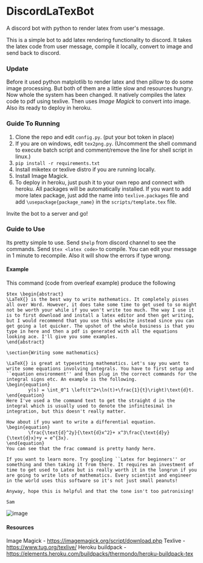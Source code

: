 # DiscordLaTexBot
A discord bot with python to render latex from user's message.

This is a simple bot to add latex rendering functionality to discord. It takes the latex code from user message, compile it locally, convert to image and send back to discord.

### Update
Before it used python matplotlib to render latex and then pillow to do some image processing. But both of them are a little slow and resources hungry.  
Now whole the system has been changed. It natively compiles the latex code to pdf using texlive. Then uses *Image Magick* to convert into image. Also its ready to deploy in heroku.

### Guide To Running
1. Clone the repo and edit `config.py`. (put your bot token in place)
2. If you are on windows, edit `tex2png.py`. (Uncomment the shell command to execute batch script and comment/remove the line for shell script in linux.)  
3. ```pip install -r requirements.txt```  
4. Install miketex or texlive distro if you are running locally.  
5. Install Image Magick.  
6. To deploy in heroku, just push it to your own repo and connect with heroku. All packages will be automatically installed. If you want to add more latex package, just add the name into `texlive.packages` file and add `\usepackage{package_name}` in the `scripts/template.tex` file.  
    
Invite the bot to a server and go!

### Guide to Use
Its pretty simple to use. Send `$help` from discord channel to see the commands. Send `$tex <latex code>` to compile. You can edit your message in 1 minute to recompile.
Also it will show the errors if type wrong.

#### Example
This command (code from overleaf example) produce the following
```
$tex \begin{abstract}
\LaTeX{} is the best way to write mathematics. It completely pisses all over Word. However, it does take some time to get used to so might not be worth your while if you won't write too much. The way I use it is to first download and install a latex editor and then get writing, but I would recommend that you use this website instead since you can get going a lot quicker. The upshot of the whole business is that you type in here and then a pdf is generated with all the equations looking ace. I'll give you some examples. 
\end{abstract}

\section{Writing some mathematics}

\LaTeX{} is great at typesetting mathematics. Let's say you want to write some equations involving integrals. You have to first setup and ``equation environment'' and then plug in the correct commands for the integral signs etc. An example is the following.
\begin{equation}
        y(s) = \int_0^1 \left(t^2+\ln(t)+\frac{1}{t}\right)\text{d}t.
\end{equation}
Here I've used a the command text to get the straight d in the integral which is usually used to denote the infinitesimal in integration, but this doesn't really matter. 

How about if you want to write a differential equation. 
\begin{equation}
        \frac{\text{d}^2y}{\text{d}x^2}+ x^3\frac{\text{d}y}{\text{d}x}+y = e^{3x}.
\end{equation}
You can see that the frac command is pretty handy here.

If you want to learn more. Try googling ``Latex for beginners'' or something and then taking it from there. It requires an investment of time to get used to Latex but is really worth it in the longrun if you are going to write lots of mathematics. Every scientist and engineer in the world uses this software so it's not just small peanuts!

Anyway, hope this is helpful and that the tone isn't too patronising!

Sam
```
![image](https://user-images.githubusercontent.com/80115356/152975794-0dc5d281-2cc4-491a-a80c-dff2f8569a08.png)

  
#### Resources
Image Magick - https://imagemagick.org/script/download.php
Texlive - https://www.tug.org/texlive/
Heroku buildpack - https://elements.heroku.com/buildpacks/thermondo/heroku-buildpack-tex

